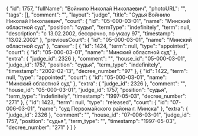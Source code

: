 {
    "id": 1757,
    "fullName": "Войнило Николай Николаевич",
    "photoURL": "",
    "tags": [],
    "comment": "",
    "layout": "judge",
    "title": "Судья Войнило Николай Николаевич",
    "court": {
        "id": "05-000-03-01",
        "name": "Минский областной суд",
        "position": "судья",
        "termType": "indefinitely",
        "term": null,
        "description": "c 13.02.2002, бессрочно, по указу 97",
        "timestamp": "13.02.2002"
    },
    "previousCourt": {
        "id": "05-000-03-01",
        "name": "Минский областной суд"
    },
    "career": [
        {
            "id": 1424,
            "term": null,
            "type": "appointed",
            "court": {
                "id": "05-000-03-01",
                "name": "Минский областной суд"
            },
            "extra": {
                "judge_id": 2326
            },
            "comment": "",
            "house_id": "05-000-03-01",
            "judge_id": 1757,
            "position": "судья",
            "term_type": "indefinitely",
            "timestamp": "2002-02-13",
            "decree_number": "97"
        },
        {
            "id": 1422,
            "term": null,
            "type": "appointed",
            "court": {
                "id": "05-000-03-01",
                "name": "Минский областной суд"
            },
            "extra": {
                "judge_id": 2326
            },
            "comment": "",
            "house_id": "05-000-03-01",
            "judge_id": 1757,
            "position": "судья",
            "term_type": "indefinitely",
            "timestamp": "1997-05-03",
            "decree_number": "271"
        },
        {
            "id": 1423,
            "term": null,
            "type": "released",
            "court": {
                "id": "07-006-03-01",
                "name": "суд Первомайского района г. Минска"
            },
            "extra": {
                "judge_id": 2326
            },
            "comment": "",
            "house_id": "07-006-03-01",
            "judge_id": 1757,
            "position": "судья",
            "term_type": "",
            "timestamp": "1997-05-03",
            "decree_number": "271"
        }
    ]
}
